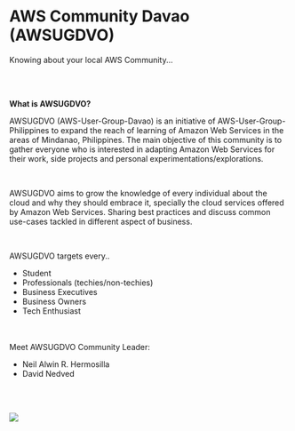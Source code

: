 # AWS Community Davao (AWSUGDVO)

Knowing about your local AWS Community...

<br>
<br>

**What is AWSUGDVO?**
<br>


AWSUGDVO (AWS-User-Group-Davao) is an initiative of AWS-User-Group-Philippines to expand the reach of learning of Amazon Web Services in the areas of Mindanao, Philippines. The main objective of this community is to gather everyone who is interested in adapting Amazon Web Services for their work, side projects and personal experimentations/explorations.

<br>

AWSUGDVO aims to grow the knowledge of every individual about the cloud and why they should embrace it, specially the cloud services offered by Amazon Web Services. Sharing best practices and discuss common use-cases tackled in different aspect of business.

<br>

AWSUGDVO targets every..

- Student
- Professionals (techies/non-techies)
- Business Executives
- Business Owners
- Tech Enthusiast

<br>
<br>
Meet AWSUGDVO Community Leader:


- Neil Alwin R. Hermosilla
- David Nedved

<br>
<br>

![](https://d1.awsstatic.com/logos/aws/PB_AWS_logo_RGB.jpg)
